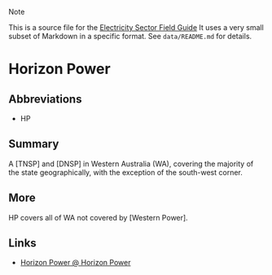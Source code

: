 > [!NOTE] 
> This is a source file for the [Electricity Sector Field Guide](https://grahamlea.github.io/Electricity-Sector-Field-Guide/)
> It uses a very small subset of Markdown in a specific format.
> See `data/README.md` for details.

# Horizon Power

## Abbreviations
- HP


## Summary

A [TNSP] and [DNSP] in Western Australia (WA), covering the majority of the state geographically,
with the exception of the south-west corner.


## More

HP covers all of WA not covered by [Western Power].


## Links
- [Horizon Power @ Horizon Power](https://www.horizonpower.com.au/)

